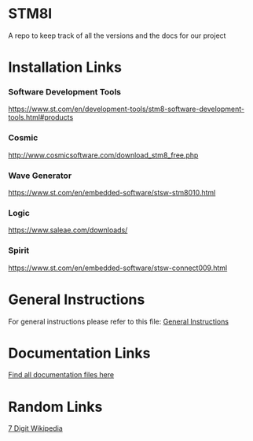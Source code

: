 
# STM8l
A repo to keep track of all the versions and the docs for our project

# Installation Links

### Software Development Tools

https://www.st.com/en/development-tools/stm8-software-development-tools.html#products

### Cosmic

http://www.cosmicsoftware.com/download_stm8_free.php

### Wave Generator

https://www.st.com/en/embedded-software/stsw-stm8010.html

### Logic

https://www.saleae.com/downloads/

### Spirit

https://www.st.com/en/embedded-software/stsw-connect009.html

# General Instructions

For general instructions please refer to this file:
[General Instructions](https://github.com/katistix/STM8l/blob/main/Personal%20Docs/General%20Instrunctions.md)

# Documentation Links

[Find all documentation files here](./Docs)

# Random Links

[7 Digit Wikipedia](https://en.wikipedia.org/wiki/Seven-segment_display_character_representations)
